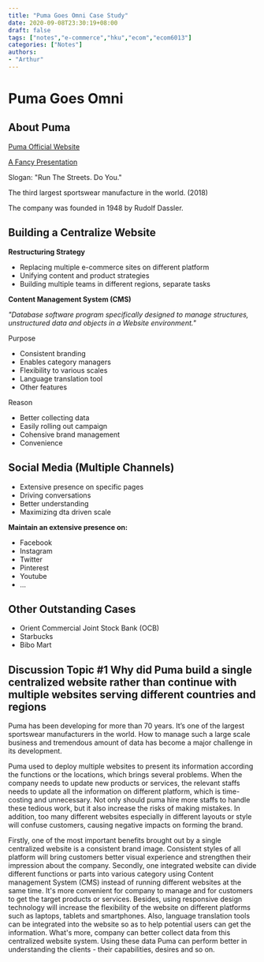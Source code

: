 ```yaml
---
title: "Puma Goes Omni Case Study"
date: 2020-09-08T23:30:19+08:00
draft: false
tags: ["notes","e-commerce","hku","ecom","ecom6013"]
categories: ["Notes"]
authors:
- "Arthur"
---
```


# Puma Goes Omni

## About Puma

[Puma Official Website](https://about.puma.com)

[A Fancy Presentation](https://prezi.com/p/mvnoexfhmijo/puma-goes-omni-babawe17140/)

Slogan: "Run The Streets. Do You."

The third largest sportswear manufacture in the world. (2018)

The company was founded in 1948 by Rudolf Dassler.

## Building a Centralize Website

**Restructuring Strategy**
* Replacing multiple e-commerce sites on different platform
* Unifying content and product strategies
* Building multiple teams in different regions, separate tasks

**Content Management System (CMS)**

*"Database software program specifically designed to manage structures, unstructured data and objects in a Website environment."*

Purpose
* Consistent branding
* Enables category managers
* Flexibility to various scales
* Language translation tool
* Other features

Reason
* Better collecting data
* Easily rolling out campaign
* Cohensive brand management
* Convenience

## Social Media (Multiple Channels)

* Extensive presence on specific pages
* Driving conversations
* Better understanding
* Maximizing dta driven scale

**Maintain an extensive presence on:**
* Facebook
* Instagram
* Twitter
* Pinterest
* Youtube
* ...

## Other Outstanding Cases

* Orient Commercial Joint Stock Bank (OCB)
* Starbucks
* Bibo Mart

## Discussion Topic #1 Why did Puma build a single centralized website rather than continue with multiple websites serving different countries and regions

Puma has been developing for more than 70 years. It’s one of the largest sportswear manufacturers in the world. How to manage such a large scale business and tremendous amount of data has become a major challenge in its development.

Puma used to deploy multiple websites to present its information according the functions or the locations, which brings several problems. When the company needs to update new products or services, the relevant staffs needs to update all the information on different platform, which is time-costing and unnecessary. Not only should puma hire more staffs to handle these tedious work, but it also increase the risks of making mistakes. In addition, too many different websites especially in different layouts or style will confuse customers, causing negative impacts on forming the brand.

Firstly, one of the most important benefits brought out by a single centralized website is a consistent brand image. Consistent styles of all platform will bring customers better visual experience and strengthen their impression about the company. Secondly, one integrated website can divide different functions or parts into various category using Content management System (CMS) instead of running different websites at the same time. It's more convenient for company to manage and for customers to get the target products or services. Besides, using responsive design technology will increase the flexibility of the website on different platforms such as laptops, tablets and smartphones. Also, language translation tools can be integrated into the website so as to help potential users can get the information. What's more, company can better collect data from this centralized website system. Using these data Puma can perform better in understanding the clients - their capabilities, desires and so on.